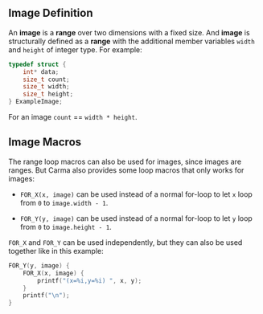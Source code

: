## Image Definition

An **image** is a **range** over two dimensions with a fixed size.
And **image** is structurally defined as a **range**
with the additional member variables `width` and `height` of integer type.
For example:

```c
typedef struct {
    int* data;
    size_t count;
    size_t width;
    size_t height;
} ExampleImage;
```

For an image `count` == `width * height`.

## Image Macros

The range loop macros can also be used for images, since images are ranges.
But Carma also provides some loop macros that only works for images:

- `FOR_X(x, image)` can be used instead of a normal for-loop
  to let `x` loop from `0` to `image.width - 1`.

- `FOR_Y(y, image)` can be used instead of a normal for-loop
  to let `y` loop from `0` to `image.height - 1`.

`FOR_X` and `FOR_Y` can be used independently,
but they can also be used together like in this example:

```c
FOR_Y(y, image) {
    FOR_X(x, image) {
        printf("(x=%i,y=%i) ", x, y);
    }
    printf("\n");
}
```
